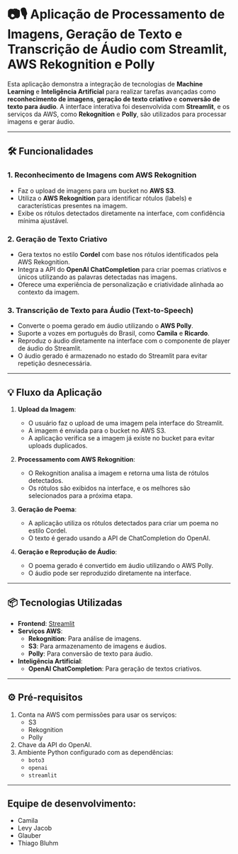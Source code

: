 # 📷🎙️ Aplicação de Processamento de Imagens, Geração de Texto e Transcrição de Áudio com Streamlit, AWS Rekognition e Polly

Esta aplicação demonstra a integração de tecnologias de **Machine Learning** e **Inteligência Artificial** para realizar tarefas avançadas como **reconhecimento de imagens**, **geração de texto criativo** e **conversão de texto para áudio**. A interface interativa foi desenvolvida com **Streamlit**, e os serviços da AWS, como **Rekognition** e **Polly**, são utilizados para processar imagens e gerar áudio.

---

## 🛠️ Funcionalidades

### 1. **Reconhecimento de Imagens com AWS Rekognition**
- Faz o upload de imagens para um bucket no **AWS S3**.
- Utiliza o **AWS Rekognition** para identificar rótulos (labels) e características presentes na imagem.
- Exibe os rótulos detectados diretamente na interface, com confidência mínima ajustável.

### 2. **Geração de Texto Criativo**
- Gera textos no estilo **Cordel** com base nos rótulos identificados pela AWS Rekognition.
- Integra a API do **OpenAI ChatCompletion** para criar poemas criativos e únicos utilizando as palavras detectadas nas imagens.
- Oferece uma experiência de personalização e criatividade alinhada ao contexto da imagem.

### 3. **Transcrição de Texto para Áudio (Text-to-Speech)**
- Converte o poema gerado em áudio utilizando o **AWS Polly**.
- Suporte a vozes em português do Brasil, como **Camila** e **Ricardo**.
- Reproduz o áudio diretamente na interface com o componente de player de áudio do Streamlit.
- O áudio gerado é armazenado no estado do Streamlit para evitar repetição desnecessária.

---

## 💡 Fluxo da Aplicação

1. **Upload da Imagem**:
   - O usuário faz o upload de uma imagem pela interface do Streamlit.
   - A imagem é enviada para o bucket no AWS S3.
   - A aplicação verifica se a imagem já existe no bucket para evitar uploads duplicados.

2. **Processamento com AWS Rekognition**:
   - O Rekognition analisa a imagem e retorna uma lista de rótulos detectados.
   - Os rótulos são exibidos na interface, e os melhores são selecionados para a próxima etapa.

3. **Geração de Poema**:
   - A aplicação utiliza os rótulos detectados para criar um poema no estilo Cordel.
   - O texto é gerado usando a API de ChatCompletion do OpenAI.

4. **Geração e Reprodução de Áudio**:
   - O poema gerado é convertido em áudio utilizando o AWS Polly.
   - O áudio pode ser reproduzido diretamente na interface.

---

## 📦 Tecnologias Utilizadas

- **Frontend**: [Streamlit](https://streamlit.io/)
- **Serviços AWS**:
  - **Rekognition**: Para análise de imagens.
  - **S3**: Para armazenamento de imagens e áudios.
  - **Polly**: Para conversão de texto para áudio.
- **Inteligência Artificial**:
  - **OpenAI ChatCompletion**: Para geração de textos criativos.

---

## ⚙️ Pré-requisitos

1. Conta na AWS com permissões para usar os serviços:
   - S3
   - Rekognition
   - Polly
2. Chave da API do OpenAI.
3. Ambiente Python configurado com as dependências:
   - `boto3`
   - `openai`
   - `streamlit`

---

## Equipe de desenvolvimento:

<ul>
    <li>Camila</li>
    <li>Levy Jacob</li>
    <li>Glauber</li>
    <li>Thiago Bluhm</li>

</ul>

